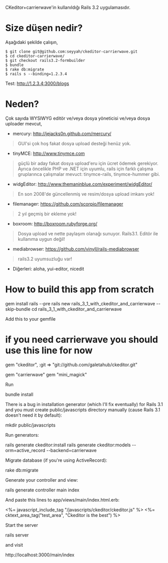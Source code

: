 CKeditor+carrierwave'in kullanıldığı Rails 3.2 uygulamasıdır.

# Size düşen nedir?

Aşağıdaki şekilde çalışın,

    $ git clone git@github.com:seyyah/ckeditor-carrierwave.git
    $ cd ckeditor-carrierwave/
    $ git checkout rails3.2-formbuilder
    $ bundle
    $ rake db:migrate
    $ rails s --binding=1.2.3.4

Test: http://1.2.3.4:3000/blogs

# Neden?

Çok sayıda WYSIWYG editör ve/veya dosya yöneticisi ve/veya dosya uploader
mevcut,

- mercury: http://jejacks0n.github.com/mercury/

> GUI'si çok hoş fakat dosya upload desteği henüz yok.

- tinyMCE: http://www.tinymce.com

> güçlü bir aday fakat dosya upload'eru için ücret ödemek gerekiyor.
> Ayrıca öncelikle PHP ve .NET için uyumlu, rails için farklı çalışma
> gruplarınca çalışmalar mevuct: tinymce-rails, tinymce-hummer gibi.

- widgEditor: http://www.themaninblue.com/experiment/widgEditor/

> En son 2008'de güncellenmiş ve resim/dosya upload imkanı yok!

- filemanager: https://github.com/scorpio/filemanager

> 2 yıl geçmiş bir ekleme yok!

- boxroom: http://boxroom.rubyforge.org/

> Dosya upload ve nette paylaşım olanağı sunuyor. Rails3.1. Editör ile kullanıma
> uygun değil!

- mediabrowser: https://github.com/vinyll/rails-mediabrowser

> rails3.2 uyumsuzluğu var!

- Diğerleri: aloha, yui-editor, nicedit

# How to build this app from scratch

  gem install rails --pre
  rails new rails_3_1_with_ckeditor_and_carrierwave --skip-bundle
  cd rails_3_1_with_ckeditor_and_carrierwave

Add this to your gemfile

  # if you need carrierwave you should use this line for now
  gem "ckeditor", :git => "git://github.com/galetahub/ckeditor.git"

  gem "carrierwave"
  gem "mini_magick"

Run

  bundle install

There is a bug in installation generator (which I'll fix eventually) for Rails 3.1 and you must create public/javascripts directory manually (cause Rails 3.1 doesn't need it by default):

  mkdir public/javascripts

Run generators:

  rails generate ckeditor:install
  rails generate ckeditor:models --orm=active_record --backend=carrierwave

Migrate database (if you're using ActiveRecord):

  rake db:migrate

Generate your controller and view:

  rails generate controller main index


And paste this lines to app/views/main/index.html.erb:

  <%= javascript_include_tag "/javascripts/ckeditor/ckeditor.js" %>
  <%= cktext_area_tag("test_area", "Ckeditor is the best") %>

Start the server

  rails server

and visit

  http://localhost:3000/main/index

